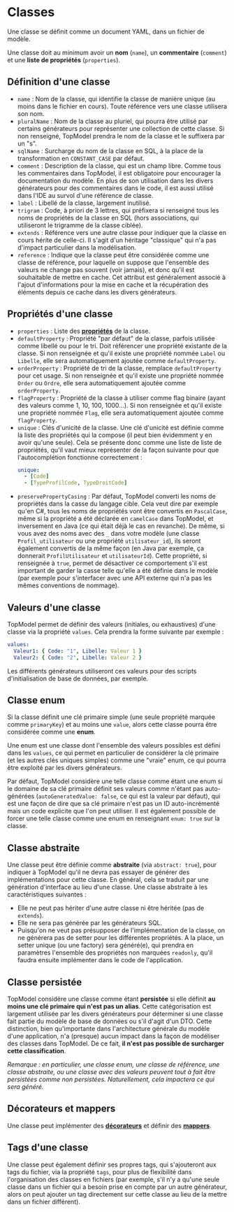 # Classes

Une classe se définit comme un document YAML, dans un fichier de modèle.

Une classe doit au minimum avoir un **nom** (`name`), un **commentaire** (`comment`) et une **liste de propriétés** (`properties`).

## Définition d'une classe

- `name` : Nom de la classe, qui identifie la classe de manière unique (au moins dans le fichier en cours). Toute référence vers une classe utilisera son nom.
- `pluralName` : Nom de la classe au pluriel, qui pourra être utilisé par certains générateurs pour représenter une collection de cette classe. Si non renseigné, TopModel prendra le nom de la classe et le suffixera par un "s".
- `sqlName` : Surcharge du nom de la classe en SQL, à la place de la transformation en `CONSTANT_CASE` par défaut.
- `comment` : Description de la classe, qui est un champ libre. Comme tous les commentaires dans TopModel, il est obligatoire pour encourager la documentation du modèle. En plus de son utilisation dans les divers générateurs pour des commentaires dans le code, il est aussi utilisé dans l'IDE au survol d'une référence de classe.
- `label` : Libellé de la classe, largement inutilisé.
- `trigram` : Code, à priori de 3 lettres, qui préfixera si renseigné tous les noms de propriétés de la classe en SQL (hors associations, qui utiliseront le trigramme de la classe ciblée).
- `extends` : Référence vers une autre classe pour indiquer que la classe en cours hérite de celle-ci. Il s'agit d'un héritage "classique" qui n'a pas d'impact particulier dans la modélisation.
- `reference` : Indique que la classe peut être considérée comme une classe de référence, pour laquelle on suppose que l'ensemble des valeurs ne change pas souvent (voir jamais), et donc qu'il est souhaitable de mettre en cache. Cet attribut est généralement associé à l'ajout d'informations pour la mise en cache et la récupération des éléments depuis ce cache dans les divers générateurs.

## Propriétés d'une classe

- `properties` : Liste des [**propriétés**](/model/properties.md) de la classe.
- `defaultProperty` : Propriété "par défaut" de la classe, parfois utilisée comme libellé ou pour le tri. Doit référencer une propriété existante de la classe. Si non renseignée et qu'il existe une propriété nommée `Label` ou `Libelle`, elle sera automatiquement ajoutée comme `defaultProperty`.
- `orderProperty` : Propriété de tri de la classe, remplace `defaultProperty` pour cet usage. Si non renseignée et qu'il existe une propriété nommée `Order` ou `Ordre`, elle sera automatiquement ajoutée comme `orderProperty`.
- `flagProperty` : Propriété de la classe à utiliser comme flag binaire (ayant des valeurs comme 1, 10, 100, 1000...). Si non renseignée et qu'il existe une propriété nommée `Flag`, elle sera automatiquement ajoutée comme `flagProperty`.
- `unique` : Clés d'unicité de la classe. Une clé d'unicité est définie comme la liste des propriétés qui la compose (il peut bien évidemment y en avoir qu'une seule). Cela se présente donc comme une liste de liste de propriétés, qu'il vaut mieux représenter de la façon suivante pour que l'autocomplétion fonctionne correctement :
  ```yaml
  unique:
    - [Code]
    - [TypeProfilCode, TypeDroitCode]
  ```
- `preservePropertyCasing` : Par défaut, TopModel converti les noms de propriétés dans la casse du langage cible. Cela veut dire par exemple qu'en C#, tous les noms de propriétés vont être convertis en `PascalCase`, même si la propriété a été déclarée en `camelCase` dans TopModel, et inversement en Java (ce qui était déjà le cas en revanche). De même, si vous avez des noms avec des `_` dans votre modèle (une classe `Profil_utilisateur` ou une propriété `utilisateur_id`), ils seront également convertis de la même façon (en Java par exemple, ça donnerait `ProfilUtilisateur` et `utilisateurId`). Cette propriété, si renseignée à `true`, permet de désactiver ce comportement s'il est important de garder la casse telle qu'elle a été définie dans le modèle (par exemple pour s'interfacer avec une API externe qui n'a pas les mêmes conventions de nommage).

## Valeurs d'une classe

TopModel permet de définir des valeurs (initiales, ou exhaustives) d'une classe via la propriété `values`. Cela prendra la forme suivante par exemple :

```yaml
values:
  Valeur1: { Code: "1", Libelle: Valeur 1 }
  Valeur2: { Code: "2", Libelle: Valeur 2 }
```

Les différents générateurs utiliseront ces valeurs pour des scripts d'initialisation de base de données, par exemple.

## Classe enum

Si la classe définit une clé primaire simple (une seule propriété marquée comme `primaryKey`) et au moins une `value`, alors cette classe pourra être considérée comme une **enum**.

Une enum est une classe dont l'ensemble des valeurs possibles est défini dans les `values`, ce qui permet en particulier de considérer la clé primaire (et les autres clés uniques simples) comme une "vraie" enum, ce qui pourra être exploité par les divers générateurs.

Par défaut, TopModel considère une telle classe comme étant une enum si le domaine de sa clé primaire définit ses valeurs comme n'étant pas auto-générées (`autoGeneratedValue: false`, ce qui est la valeur par défaut), qui est une façon de dire que sa clé primaire n'est pas un ID auto-incrémenté mais un code explicite que l'on peut utiliser. Il est également possible de forcer une telle classe comme une enum en renseignant `enum: true` sur la classe.

## Classe abstraite

Une classe peut être définie comme **abstraite** (via `abstract: true`), pour indiquer à TopModel qu'il ne devra pas essayer de générer des implémentations pour cette classe. En général, cela se traduit par une génération d'interface au lieu d'une classe. Une classe abstraite à les caractéristiques suivantes :

- Elle ne peut pas hériter d'une autre classe ni être héritée (pas de `extends`).
- Elle ne sera pas générée par les générateurs SQL.
- Puisqu'on ne veut pas présupposer de l'implémentation de la classe, on ne générera pas de setter pour les différentes propriétés. A la place, un setter unique (ou une factory) sera généré(e), qui prendra en paramètres l'ensemble des propriétés non marquées `readonly`, qu'il faudra ensuite implémenter dans le code de l'application.

## Classe persistée

TopModel considère une classe comme étant **persistée** si elle définit **au moins une clé primaire qui n'est pas un alias**. Cette catégorisation est largement utilisée par les divers générateurs pour déterminer si une classe fait partie du modèle de base de données ou s'il d'agit d'un DTO. Cette distinction, bien qu'importante dans l'architecture générale du modèle d'une application, n'a (presque) aucun impact dans la façon de modéliser des classes dans TopModel. De ce fait, **il n'est pas possible de surcharger cette classification**.

_Remarque : en particulier, une classe enum, une classe de référence, une classe abstraite, ou une classe avec des valeurs peuvent tout à fait être persistées comme non persistées. Naturellement, cela impactera ce qui sera généré._

## Décorateurs et mappers

Une classe peut implémenter des **[décorateurs](/model/decorators.md)** et définir des **[mappers](/model/mappers.md)**.

## Tags d'une classe

Une classe peut également définir ses propres tags, qui s'ajouteront aux tags du fichier, via la propriété `tags`, pour plus de flexibilité dans l'organisation des classes en fichiers (par exemple, s'il n'y a qu'une seule classe dans un fichier qui a besoin prise en compte par un autre générateur, alors on peut ajouter un tag directement sur cette classe au lieu de la mettre dans un fichier différent).
